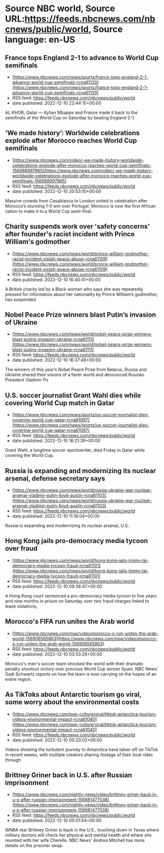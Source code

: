# Source NBC world, Source URL:https://feeds.nbcnews.com/nbcnews/public/world, Source language: en-US

## France tops England 2-1 to advance to World Cup semifinals
 - [https://www.nbcnews.com/news/sports/france-tops-england-2-1-advance-world-cup-semifinals-rcna61129](https://www.nbcnews.com/news/sports/france-tops-england-2-1-advance-world-cup-semifinals-rcna61129)
 - RSS feed: https://feeds.nbcnews.com/nbcnews/public/world
 - date published: 2022-12-10 22:44:15+00:00

AL KHOR, Qatar — Kylian Mbappe and France made it back to the semifinals of the World Cup on Saturday by beating England 2-1.

## 'We made history’: Worldwide celebrations explode after Morocco reaches World Cup semifinals
 - [https://www.nbcnews.com/video/-we-made-history-worldwide-celebrations-explode-after-morocco-reaches-world-cup-semifinals-156988997965](https://www.nbcnews.com/video/-we-made-history-worldwide-celebrations-explode-after-morocco-reaches-world-cup-semifinals-156988997965)
 - RSS feed: https://feeds.nbcnews.com/nbcnews/public/world
 - date published: 2022-12-10 20:53:10+00:00

Massive crowds from Casablanca to London united in celebration after Morocco’s stunning 1-0 win over Portugal. Morocco is now the first African nation to make it to a World Cup semi-final.

## Charity suspends work over 'safety concerns' after founder's racist incident with Prince William's godmother
 - [https://www.nbcnews.com/news/world/prince-william-godmother-racist-incident-sistah-space-abuse-rcna61109](https://www.nbcnews.com/news/world/prince-william-godmother-racist-incident-sistah-space-abuse-rcna61109)
 - RSS feed: https://feeds.nbcnews.com/nbcnews/public/world
 - date published: 2022-12-10 16:40:41+00:00

A British charity led by a Black woman who says she was repeatedly pressed for information about her nationality by Prince William’s godmother, has suspended

## Nobel Peace Prize winners blast Putin’s invasion of Ukraine
 - [https://www.nbcnews.com/news/world/nobel-peace-prize-winners-blast-putins-invasion-ukraine-rcna61111](https://www.nbcnews.com/news/world/nobel-peace-prize-winners-blast-putins-invasion-ukraine-rcna61111)
 - RSS feed: https://feeds.nbcnews.com/nbcnews/public/world
 - date published: 2022-12-10 16:37:49+00:00

The winners of this year’s Nobel Peace Prize from Belarus, Russia and Ukraine shared their visions of a fairer world and denounced Russian President Vladimir Pu

## U.S. soccer journalist Grant Wahl dies while covering World Cup match in Qatar
 - [https://www.nbcnews.com/news/sports/us-soccer-journalist-dies-covering-world-cup-qatar-rcna61097](https://www.nbcnews.com/news/sports/us-soccer-journalist-dies-covering-world-cup-qatar-rcna61097)
 - RSS feed: https://feeds.nbcnews.com/nbcnews/public/world
 - date published: 2022-12-10 16:21:39+00:00

Grant Wahl, a longtime soccer sportswriter, died Friday in Qatar while covering the World Cup.

## Russia is expanding and modernizing its nuclear arsenal, defense secretary says
 - [https://www.nbcnews.com/news/world/russia-ukraine-war-nuclear-arsenal-vladimir-putin-lloyd-austin-rcna61103](https://www.nbcnews.com/news/world/russia-ukraine-war-nuclear-arsenal-vladimir-putin-lloyd-austin-rcna61103)
 - RSS feed: https://feeds.nbcnews.com/nbcnews/public/world
 - date published: 2022-12-10 11:16:04+00:00

Russia is expanding and modernizing its nuclear arsenal, U.S.

## Hong Kong jails pro-democracy media tycoon over fraud
 - [https://www.nbcnews.com/news/world/hong-kong-jails-jimmy-lai-democracy-media-tycoon-fraud-rcna61101](https://www.nbcnews.com/news/world/hong-kong-jails-jimmy-lai-democracy-media-tycoon-fraud-rcna61101)
 - RSS feed: https://feeds.nbcnews.com/nbcnews/public/world
 - date published: 2022-12-10 09:38:47+00:00

A Hong Kong court sentenced a pro-democracy media tycoon to five years and nine months in prison on Saturday over two fraud charges linked to lease violations,

## Morocco's FIFA run unites the Arab world
 - [https://www.nbcnews.com/now/video/morocco-s-run-unites-the-arab-world-156906565863](https://www.nbcnews.com/now/video/morocco-s-run-unites-the-arab-world-156906565863)
 - RSS feed: https://feeds.nbcnews.com/nbcnews/public/world
 - date published: 2022-12-10 03:53:26+00:00

Morocco's men's soccer team shocked the world with their dramatic penalty shootout victory over previous World Cup winner Spain. NBC News’ Gadi Schwartz reports on how the team is now carrying on the hopes of an entire region.

## As TikToks about Antarctic tourism go viral, some worry about the environmental costs
 - [https://www.nbcnews.com/pop-culture/viral/tiktok-antarctica-tourism-videos-environmental-impact-rcna61040](https://www.nbcnews.com/pop-culture/viral/tiktok-antarctica-tourism-videos-environmental-impact-rcna61040)
 - RSS feed: https://feeds.nbcnews.com/nbcnews/public/world
 - date published: 2022-12-10 00:23:02+00:00

Videos showing the turbulent journey to Antarctica have taken off on TikTok in recent weeks, with multiple creators sharing footage of their boat rides through

## Brittney Griner back in U.S. after Russian imprisonment
 - [https://www.nbcnews.com/nightly-news/video/brittney-griner-back-in-u-s-after-russian-imprisonment-156881477538](https://www.nbcnews.com/nightly-news/video/brittney-griner-back-in-u-s-after-russian-imprisonment-156881477538)
 - RSS feed: https://feeds.nbcnews.com/nbcnews/public/world
 - date published: 2022-12-10 00:01:54+00:00

WNBA star Brittney Griner is back in the U.S., touching down in Texas where military doctors will check her physical and mental health and where she reunited with her wife Cherelle. NBC News’ Andrea Mitchell has more details on the prisoner swap.
